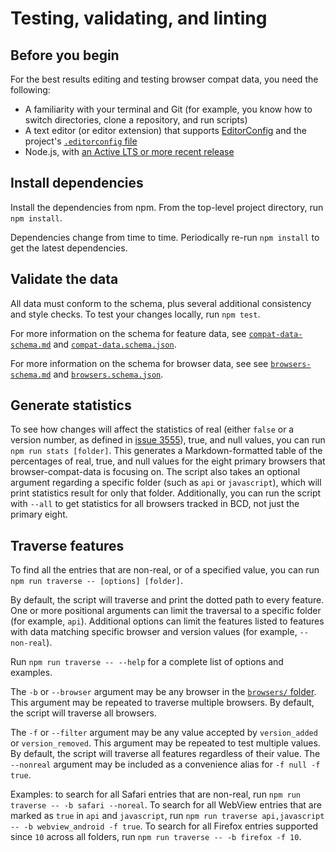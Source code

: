 # Testing, validating, and linting

## Before you begin

For the best results editing and testing browser compat data, you need the following:

- A familiarity with your terminal and Git (for example, you know how to switch directories, clone a repository, and run scripts)
- A text editor (or editor extension) that supports [EditorConfig](https://editorconfig.org/) and the project's [`.editorconfig` file](../.editorconfig)
- Node.js, with [an Active LTS or more recent release](https://nodejs.org/en/download/)

## Install dependencies

Install the dependencies from npm. From the top-level project directory, run `npm install`.

Dependencies change from time to time. Periodically re-run `npm install` to get the latest dependencies.

## Validate the data

All data must conform to the schema, plus several additional consistency and style checks. To test your changes locally, run `npm test`.

For more information on the schema for feature data, see [`compat-data-schema.md`](../schemas/compat-data-schema.md) and [`compat-data.schema.json`](../schemas/compat-data.schema.json).

For more information on the schema for browser data, see see [`browsers-schema.md`](../schemas/browsers-schema.md) and [`browsers.schema.json`](../schemas/browsers.schema.json).

## Generate statistics

To see how changes will affect the statistics of real (either `false` or a version number, as defined in [issue 3555](https://github.com/mdn/browser-compat-data/issues/3555)), true, and null values, you can run `npm run stats [folder]`. This generates a Markdown-formatted table of the percentages of real, true, and null values for the eight primary browsers that browser-compat-data is focusing on. The script also takes an optional argument regarding a specific folder (such as `api` or `javascript`), which will print statistics result for only that folder. Additionally, you can run the script with `--all` to get statistics for all browsers tracked in BCD, not just the primary eight.

## Traverse features

To find all the entries that are non-real, or of a specified value, you can run `npm run traverse -- [options] [folder]`.

By default, the script will traverse and print the dotted path to every feature. One or more positional arguments can limit the traversal to a specific folder (for example, `api`). Additional options can limit the features listed to features with data matching specific browser and version values (for example, `--non-real`).

Run `npm run traverse -- --help` for a complete list of options and examples.

The `-b` or `--browser` argument may be any browser in the [`browsers/` folder](https://github.com/mdn/browser-compat-data/blob/master/browsers/). This argument may be repeated to traverse multiple browsers. By default, the script will traverse all browsers.

The `-f` or `--filter` argument may be any value accepted by `version_added` or `version_removed`. This argument may be repeated to test multiple values. By default, the script will traverse all features regardless of their value. The `--nonreal` argument may be included as a convenience alias for `-f null -f true`.

Examples: to search for all Safari entries that are non-real, run `npm run traverse -- -b safari --noreal`. To search for all WebView entries that are marked as `true` in `api` and `javascript`, run `npm run traverse api,javascript -- -b webview_android -f true`. To search for all Firefox entries supported since `10` across all folders, run `npm run traverse -- -b firefox -f 10`.
